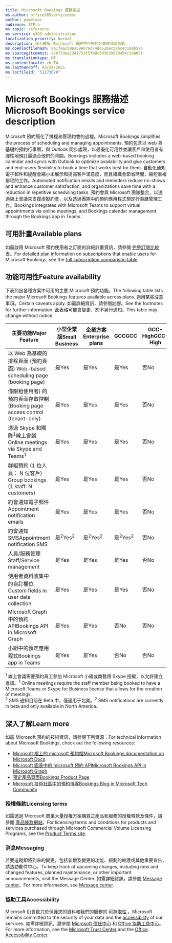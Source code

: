 ```yaml
---
title: Microsoft Bookings 服務描述
ms.author: office365servicedesc
author: pamelaar
audience: ITPro
ms.topic: reference
ms.service: o365-administration
localization_priority: Normal
description: 深入瞭解 Microsoft 預約中可用的計畫選項及功能。
ms.openlocfilehash: 6a1fea2506a59e87ad74dd520ec59bc4310ab595
ms.sourcegitcommit: a2b77dae1341753f5f98c3d3b39d70454c3ab05f
ms.translationtype: MT
ms.contentlocale: zh-TW
ms.lasthandoff: 03/24/2021
ms.locfileid: "51173028"
---
```

# <a name="microsoft-bookings-service-description"></a><span data-ttu-id="6ea5a-103">Microsoft Bookings 服務描述</span><span class="sxs-lookup"><span data-stu-id="6ea5a-103">Microsoft Bookings service description</span></span>

<span data-ttu-id="6ea5a-104">Microsoft 預約簡化了排程和管理約會的過程。</span><span class="sxs-lookup"><span data-stu-id="6ea5a-104">Microsoft Bookings simplifies the process of scheduling and managing appointments.</span></span> <span data-ttu-id="6ea5a-105">預約包含以 web 為基礎的預約行事曆，與 Outlook 同步處理，以最優化可用性並讓客戶和使用者有彈性地預訂最適合他們的時間。</span><span class="sxs-lookup"><span data-stu-id="6ea5a-105">Bookings includes a web-based booking calendar and syncs with Outlook to optimize availability and give customers and end-users flexibility to book a time that works best for them.</span></span> <span data-ttu-id="6ea5a-106">自動化通知電子郵件和提醒會縮小未展示和提高客戶滿意度，而且組織會節省時間，縮短重複排程的工作。</span><span class="sxs-lookup"><span data-stu-id="6ea5a-106">Automated notification emails and reminders reduce no-shows and enhance customer satisfaction, and organizations save time with a reduction in repetitive scheduling tasks.</span></span> <span data-ttu-id="6ea5a-107">預約會與 Microsoft 團隊整合，以透過線上會議來支援虛擬約會，以及透過團隊中的預約應用程式預定行事曆管理工作。</span><span class="sxs-lookup"><span data-stu-id="6ea5a-107">Bookings integrates with Microsoft Teams to support virtual appointments via online meetings, and Bookings calendar management through the Bookings app in Teams.</span></span>

## <a name="available-plans"></a><span data-ttu-id="6ea5a-108">可用計畫</span><span class="sxs-lookup"><span data-stu-id="6ea5a-108">Available plans</span></span>

<span data-ttu-id="6ea5a-109">如需啟用 Microsoft 預約使用者之訂閱的詳細計畫資訊，請參閱  [完整訂閱比較表](https://go.microsoft.com/fwlink/?linkid=2139145)。</span><span class="sxs-lookup"><span data-stu-id="6ea5a-109">For detailed plan information on subscriptions that enable users for Microsoft Bookings, see the  [full subscription comparison table](https://go.microsoft.com/fwlink/?linkid=2139145).</span></span>

## <a name="feature-availability"></a><span data-ttu-id="6ea5a-110">功能可用性</span><span class="sxs-lookup"><span data-stu-id="6ea5a-110">Feature availability</span></span>

<span data-ttu-id="6ea5a-111">下表列出各種方案中可用的主要 Microsoft 預約功能。</span><span class="sxs-lookup"><span data-stu-id="6ea5a-111">The following table lists the major Microsoft Bookings features available across plans.</span></span> <span data-ttu-id="6ea5a-112">適用某些注意事項。</span><span class="sxs-lookup"><span data-stu-id="6ea5a-112">Certain caveats apply.</span></span> <span data-ttu-id="6ea5a-113">如需詳細資訊，請參閱註腳。</span><span class="sxs-lookup"><span data-stu-id="6ea5a-113">See the footnotes for further information.</span></span> <span data-ttu-id="6ea5a-114">此表格可能會變更，恕不另行通知。</span><span class="sxs-lookup"><span data-stu-id="6ea5a-114">This table may change without notice.</span></span>

| <span data-ttu-id="6ea5a-115">主要功能</span><span class="sxs-lookup"><span data-stu-id="6ea5a-115">Major Feature</span></span> | <span data-ttu-id="6ea5a-116">小型企業版</span><span class="sxs-lookup"><span data-stu-id="6ea5a-116">Small Business</span></span> | <span data-ttu-id="6ea5a-117">企業方案</span><span class="sxs-lookup"><span data-stu-id="6ea5a-117">Enterprise plans</span></span> | <span data-ttu-id="6ea5a-118">GCC</span><span class="sxs-lookup"><span data-stu-id="6ea5a-118">GCC</span></span> | <span data-ttu-id="6ea5a-119">GCC-High</span><span class="sxs-lookup"><span data-stu-id="6ea5a-119">GCC-High</span></span> | <span data-ttu-id="6ea5a-120">DOD</span><span class="sxs-lookup"><span data-stu-id="6ea5a-120">DOD</span></span> | <span data-ttu-id="6ea5a-121">教育</span><span class="sxs-lookup"><span data-stu-id="6ea5a-121">Education</span></span> |
| --- | --- | --- | --- | --- | --- | --- |
| <span data-ttu-id="6ea5a-122">以 Web 為基礎的排程頁面 (預約頁面) </span><span class="sxs-lookup"><span data-stu-id="6ea5a-122">Web-based scheduling page (booking page)</span></span> | <span data-ttu-id="6ea5a-123">是</span><span class="sxs-lookup"><span data-stu-id="6ea5a-123">Yes</span></span> | <span data-ttu-id="6ea5a-124">是</span><span class="sxs-lookup"><span data-stu-id="6ea5a-124">Yes</span></span> | <span data-ttu-id="6ea5a-125">是</span><span class="sxs-lookup"><span data-stu-id="6ea5a-125">Yes</span></span> | <span data-ttu-id="6ea5a-126">否</span><span class="sxs-lookup"><span data-stu-id="6ea5a-126">No</span></span> | <span data-ttu-id="6ea5a-127">否</span><span class="sxs-lookup"><span data-stu-id="6ea5a-127">No</span></span> | <span data-ttu-id="6ea5a-128">是</span><span class="sxs-lookup"><span data-stu-id="6ea5a-128">Yes</span></span> |
| <span data-ttu-id="6ea5a-129">僅限租使用者) 的預約頁面存取控制 (</span><span class="sxs-lookup"><span data-stu-id="6ea5a-129">Booking page access control (tenant-only)</span></span> | <span data-ttu-id="6ea5a-130">是</span><span class="sxs-lookup"><span data-stu-id="6ea5a-130">Yes</span></span> | <span data-ttu-id="6ea5a-131">是</span><span class="sxs-lookup"><span data-stu-id="6ea5a-131">Yes</span></span> | <span data-ttu-id="6ea5a-132">是</span><span class="sxs-lookup"><span data-stu-id="6ea5a-132">Yes</span></span> | <span data-ttu-id="6ea5a-133">否</span><span class="sxs-lookup"><span data-stu-id="6ea5a-133">No</span></span> | <span data-ttu-id="6ea5a-134">否</span><span class="sxs-lookup"><span data-stu-id="6ea5a-134">No</span></span> | <span data-ttu-id="6ea5a-135">是</span><span class="sxs-lookup"><span data-stu-id="6ea5a-135">Yes</span></span> |
| <span data-ttu-id="6ea5a-136">透過 Skype 和團隊<sup>1</sup>線上會議</span><span class="sxs-lookup"><span data-stu-id="6ea5a-136">Online meetings via Skype and Teams<sup>1</sup></span></span> <br/> | <span data-ttu-id="6ea5a-137">是</span><span class="sxs-lookup"><span data-stu-id="6ea5a-137">Yes</span></span> | <span data-ttu-id="6ea5a-138">是</span><span class="sxs-lookup"><span data-stu-id="6ea5a-138">Yes</span></span> | <span data-ttu-id="6ea5a-139">是</span><span class="sxs-lookup"><span data-stu-id="6ea5a-139">Yes</span></span> | <span data-ttu-id="6ea5a-140">否</span><span class="sxs-lookup"><span data-stu-id="6ea5a-140">No</span></span> | <span data-ttu-id="6ea5a-141">否</span><span class="sxs-lookup"><span data-stu-id="6ea5a-141">No</span></span> | <span data-ttu-id="6ea5a-142">是</span><span class="sxs-lookup"><span data-stu-id="6ea5a-142">Yes</span></span> |
| <span data-ttu-id="6ea5a-143">群組預約 (1 位人員： N 位客戶) </span><span class="sxs-lookup"><span data-stu-id="6ea5a-143">Group bookings (1 staff: N customers)</span></span> | <span data-ttu-id="6ea5a-144">是</span><span class="sxs-lookup"><span data-stu-id="6ea5a-144">Yes</span></span> | <span data-ttu-id="6ea5a-145">是</span><span class="sxs-lookup"><span data-stu-id="6ea5a-145">Yes</span></span> | <span data-ttu-id="6ea5a-146">是</span><span class="sxs-lookup"><span data-stu-id="6ea5a-146">Yes</span></span> | <span data-ttu-id="6ea5a-147">否</span><span class="sxs-lookup"><span data-stu-id="6ea5a-147">No</span></span> | <span data-ttu-id="6ea5a-148">否</span><span class="sxs-lookup"><span data-stu-id="6ea5a-148">No</span></span> | <span data-ttu-id="6ea5a-149">是</span><span class="sxs-lookup"><span data-stu-id="6ea5a-149">Yes</span></span> |
| <span data-ttu-id="6ea5a-150">約會通知電子郵件</span><span class="sxs-lookup"><span data-stu-id="6ea5a-150">Appointment notification emails</span></span> | <span data-ttu-id="6ea5a-151">是</span><span class="sxs-lookup"><span data-stu-id="6ea5a-151">Yes</span></span> | <span data-ttu-id="6ea5a-152">是</span><span class="sxs-lookup"><span data-stu-id="6ea5a-152">Yes</span></span> | <span data-ttu-id="6ea5a-153">是</span><span class="sxs-lookup"><span data-stu-id="6ea5a-153">Yes</span></span> | <span data-ttu-id="6ea5a-154">否</span><span class="sxs-lookup"><span data-stu-id="6ea5a-154">No</span></span> | <span data-ttu-id="6ea5a-155">否</span><span class="sxs-lookup"><span data-stu-id="6ea5a-155">No</span></span> | <span data-ttu-id="6ea5a-156">是</span><span class="sxs-lookup"><span data-stu-id="6ea5a-156">Yes</span></span> |
| <span data-ttu-id="6ea5a-157">約會通知 SMS</span><span class="sxs-lookup"><span data-stu-id="6ea5a-157">Appointment notification SMS</span></span> | <span data-ttu-id="6ea5a-158">是<sup>2</sup></span><span class="sxs-lookup"><span data-stu-id="6ea5a-158">Yes<sup>2</sup></span></span> <br/> | <span data-ttu-id="6ea5a-159">是<sup>2</sup></span><span class="sxs-lookup"><span data-stu-id="6ea5a-159">Yes<sup>2</sup></span></span> <br/> | <span data-ttu-id="6ea5a-160">是<sup>2</sup></span><span class="sxs-lookup"><span data-stu-id="6ea5a-160">Yes<sup>2</sup></span></span> <br/> | <span data-ttu-id="6ea5a-161">否</span><span class="sxs-lookup"><span data-stu-id="6ea5a-161">No</span></span> | <span data-ttu-id="6ea5a-162">否</span><span class="sxs-lookup"><span data-stu-id="6ea5a-162">No</span></span> | <span data-ttu-id="6ea5a-163">是</span><span class="sxs-lookup"><span data-stu-id="6ea5a-163">Yes</span></span> |
| <span data-ttu-id="6ea5a-164">人員/服務管理</span><span class="sxs-lookup"><span data-stu-id="6ea5a-164">Staff/Service management</span></span> | <span data-ttu-id="6ea5a-165">是</span><span class="sxs-lookup"><span data-stu-id="6ea5a-165">Yes</span></span> | <span data-ttu-id="6ea5a-166">是</span><span class="sxs-lookup"><span data-stu-id="6ea5a-166">Yes</span></span> | <span data-ttu-id="6ea5a-167">是</span><span class="sxs-lookup"><span data-stu-id="6ea5a-167">Yes</span></span> | <span data-ttu-id="6ea5a-168">否</span><span class="sxs-lookup"><span data-stu-id="6ea5a-168">No</span></span> | <span data-ttu-id="6ea5a-169">否</span><span class="sxs-lookup"><span data-stu-id="6ea5a-169">No</span></span> | <span data-ttu-id="6ea5a-170">是</span><span class="sxs-lookup"><span data-stu-id="6ea5a-170">Yes</span></span> |
| <span data-ttu-id="6ea5a-171">使用者資料收集中的自訂欄位</span><span class="sxs-lookup"><span data-stu-id="6ea5a-171">Custom fields in user data collection</span></span> | <span data-ttu-id="6ea5a-172">是</span><span class="sxs-lookup"><span data-stu-id="6ea5a-172">Yes</span></span> | <span data-ttu-id="6ea5a-173">是</span><span class="sxs-lookup"><span data-stu-id="6ea5a-173">Yes</span></span> | <span data-ttu-id="6ea5a-174">是</span><span class="sxs-lookup"><span data-stu-id="6ea5a-174">Yes</span></span> | <span data-ttu-id="6ea5a-175">否</span><span class="sxs-lookup"><span data-stu-id="6ea5a-175">No</span></span> | <span data-ttu-id="6ea5a-176">否</span><span class="sxs-lookup"><span data-stu-id="6ea5a-176">No</span></span> | <span data-ttu-id="6ea5a-177">是</span><span class="sxs-lookup"><span data-stu-id="6ea5a-177">Yes</span></span> |
| <span data-ttu-id="6ea5a-178">Microsoft Graph 中的預約 API</span><span class="sxs-lookup"><span data-stu-id="6ea5a-178">Bookings API in Microsoft Graph</span></span> | <span data-ttu-id="6ea5a-179">是</span><span class="sxs-lookup"><span data-stu-id="6ea5a-179">Yes</span></span> | <span data-ttu-id="6ea5a-180">是</span><span class="sxs-lookup"><span data-stu-id="6ea5a-180">Yes</span></span> | <span data-ttu-id="6ea5a-181">否</span><span class="sxs-lookup"><span data-stu-id="6ea5a-181">No</span></span> | <span data-ttu-id="6ea5a-182">否</span><span class="sxs-lookup"><span data-stu-id="6ea5a-182">No</span></span> | <span data-ttu-id="6ea5a-183">否</span><span class="sxs-lookup"><span data-stu-id="6ea5a-183">No</span></span> | <span data-ttu-id="6ea5a-184">是</span><span class="sxs-lookup"><span data-stu-id="6ea5a-184">Yes</span></span> |
| <span data-ttu-id="6ea5a-185">小組中的預定應用程式</span><span class="sxs-lookup"><span data-stu-id="6ea5a-185">Bookings app in Teams</span></span> | <span data-ttu-id="6ea5a-186">是</span><span class="sxs-lookup"><span data-stu-id="6ea5a-186">Yes</span></span> | <span data-ttu-id="6ea5a-187">是</span><span class="sxs-lookup"><span data-stu-id="6ea5a-187">Yes</span></span> | <span data-ttu-id="6ea5a-188">否</span><span class="sxs-lookup"><span data-stu-id="6ea5a-188">No</span></span> | <span data-ttu-id="6ea5a-189">否</span><span class="sxs-lookup"><span data-stu-id="6ea5a-189">No</span></span> | <span data-ttu-id="6ea5a-190">否</span><span class="sxs-lookup"><span data-stu-id="6ea5a-190">No</span></span> | <span data-ttu-id="6ea5a-191">是</span><span class="sxs-lookup"><span data-stu-id="6ea5a-191">Yes</span></span> |

<span data-ttu-id="6ea5a-192"><sup>1</sup> 線上會議需要預約員工參加 Microsoft 小組或商務用 Skype 授權，以允許建立會議。</span><span class="sxs-lookup"><span data-stu-id="6ea5a-192"><sup>1</sup> Online meetings require the staff member being booked to have a Microsoft Teams or Skype for Business license that allows for the creation of meetings.</span></span>
<br/><span data-ttu-id="6ea5a-193"><sup>2</sup> SMS 通知目前在 Beta 中，僅適用于北美。</span><span class="sxs-lookup"><span data-stu-id="6ea5a-193"><sup>2</sup> SMS notifications are currently in beta and only available in North America.</span></span>

## <a name="learn-more"></a><span data-ttu-id="6ea5a-194">深入了解</span><span class="sxs-lookup"><span data-stu-id="6ea5a-194">Learn more</span></span>

<span data-ttu-id="6ea5a-195">如需 Microsoft 預約的技術資訊，請參閱下列資源：</span><span class="sxs-lookup"><span data-stu-id="6ea5a-195">For technical information about Microsoft Bookings, check out the following resources:</span></span>

- [<span data-ttu-id="6ea5a-196">Microsoft 檔上的 microsoft 預約檔</span><span class="sxs-lookup"><span data-stu-id="6ea5a-196">Microsoft Bookings documentation on Microsoft Docs</span></span>](/microsoft-365/bookings/bookings-overview?view=o365-worldwide)
- [<span data-ttu-id="6ea5a-197">Microsoft 圖表中的 microsoft 預約 API</span><span class="sxs-lookup"><span data-stu-id="6ea5a-197">Microsoft Bookings API in Microsoft Graph</span></span>](/graph/api/resources/booking-api-overview?view=graph-rest-beta)
- [<span data-ttu-id="6ea5a-198">預定產品頁面</span><span class="sxs-lookup"><span data-stu-id="6ea5a-198">Bookings Product Page</span></span>](https://www.microsoft.com/microsoft-365/business/scheduling-and-booking-app)
- [<span data-ttu-id="6ea5a-199">Microsoft 技術社區中的預約博客</span><span class="sxs-lookup"><span data-stu-id="6ea5a-199">Bookings Blog in Microsoft Tech Community</span></span>](https://techcommunity.microsoft.com/t5/microsoft-bookings-blog/bg-p/Office365BusinessAppsBlog)

### <a name="licensing-terms"></a><span data-ttu-id="6ea5a-200">授權條款</span><span class="sxs-lookup"><span data-stu-id="6ea5a-200">Licensing terms</span></span>

<span data-ttu-id="6ea5a-201">如需透過 Microsoft 商業大量授權方案購買之產品和服務的授權條款及條件，請參閱 [產品條款網站](https://www.microsoft.com/microsoft-365)。</span><span class="sxs-lookup"><span data-stu-id="6ea5a-201">For licensing terms and conditions for products and services purchased through Microsoft Commercial Volume Licensing Programs, see the [Product Terms site](https://www.microsoft.com/microsoft-365).</span></span>

### <a name="messaging"></a><span data-ttu-id="6ea5a-202">消息</span><span class="sxs-lookup"><span data-stu-id="6ea5a-202">Messaging</span></span>

<span data-ttu-id="6ea5a-203">若要追蹤即將到來的變更，包括新增及變更的功能、規劃的維護或其他重要宣告，請造訪郵件中心。</span><span class="sxs-lookup"><span data-stu-id="6ea5a-203">To keep track of upcoming changes, including new and changed features, planned maintenance, or other important announcements, visit the Message Center.</span></span> <span data-ttu-id="6ea5a-204">如需詳細資訊，請參閱 [Message center](/microsoft-365/admin/manage/message-center)。</span><span class="sxs-lookup"><span data-stu-id="6ea5a-204">For more information, see [Message center](/microsoft-365/admin/manage/message-center).</span></span>

### <a name="accessibility"></a><span data-ttu-id="6ea5a-205">協助工具</span><span class="sxs-lookup"><span data-stu-id="6ea5a-205">Accessibility</span></span>

<span data-ttu-id="6ea5a-206">Microsoft 仍會致力於保護您的資料和我們的服務的 [可存取性](https://www.microsoft.com/trust-center/compliance/accessibility) 。</span><span class="sxs-lookup"><span data-stu-id="6ea5a-206">Microsoft remains committed to the security of your data and the [accessibility](https://www.microsoft.com/trust-center/compliance/accessibility) of our services.</span></span> <span data-ttu-id="6ea5a-207">如需詳細資訊，請參閱 [Microsoft 信任中心](https://www.microsoft.com/trust-center) 和 [Office 協助工具中心](https://support.office.com/article/ecab0fcf-d143-4fe8-a2ff-6cd596bddc6d)。</span><span class="sxs-lookup"><span data-stu-id="6ea5a-207">For more information, see the [Microsoft Trust Center](https://www.microsoft.com/trust-center) and the [Office Accessibility Center](https://support.office.com/article/ecab0fcf-d143-4fe8-a2ff-6cd596bddc6d).</span></span>